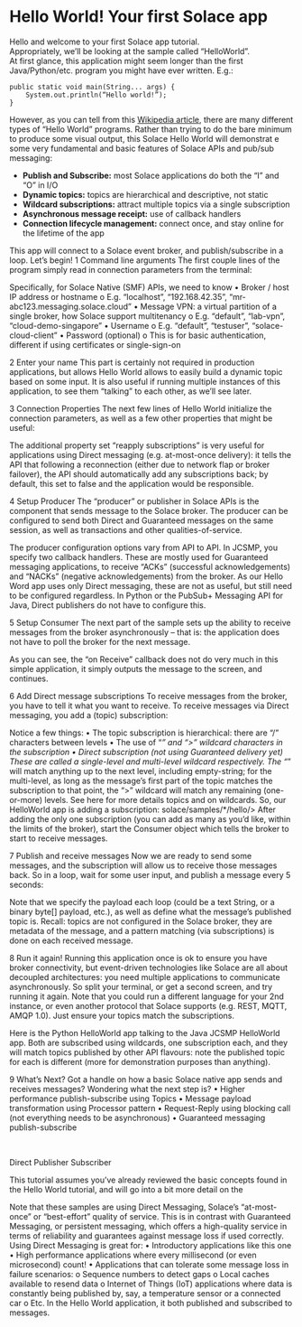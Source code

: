 # Hello World!  Your first Solace app

Hello and welcome to your first Solace app tutorial.  
Appropriately, we’ll be looking at the sample called “HelloWorld”.  
At first glance, this application might seem longer than the first
Java/Python/etc. program you might have ever written.  E.g.:

```
public static void main(String... args) {
	System.out.println(“Hello world!”);
}
```

However, as you can tell from this [Wikipedia article](https://en.wikipedia.org/wiki/%22Hello,_World!%22_program),
there are many different types of “Hello World” programs.
Rather than trying to do the bare minimum to produce some visual output, this Solace Hello World will demonstrat
e some very fundamental and basic features of Solace APIs and pub/sub messaging:

- **Publish and Subscribe:** most Solace applications do both the “I” and “O” in I/O
- **Dynamic topics:** topics are hierarchical and descriptive, not static
- **Wildcard subscriptions:** attract multiple topics via a single subscription
- **Asynchronous message receipt:** use of callback handlers
- **Connection lifecycle management:** connect once, and stay online for the lifetime of the app

This app will connect to a Solace event broker, and publish/subscribe in a loop.  Let’s begin!
1	Command line arguments
The first couple lines of the program simply read in connection parameters from the terminal:
 

Specifically, for Solace Native (SMF) APIs, we need to know
•	Broker / host IP address or hostname
o	E.g. “localhost”, “192.168.42.35”, “mr-abc123.messaging.solace.cloud”
•	Message VPN: a virtual partition of a single broker, how Solace support multitenancy
o	E.g. “default”, “lab-vpn”, “cloud-demo-singapore”
•	Username
o	E.g. “default”, “testuser”, “solace-cloud-client”
•	Password (optional)
o	This is for basic authentication, different if using certificates or single-sign-on


2	Enter your name
This part is certainly not required in production applications, but allows Hello World allows to easily build a dynamic topic based on some input. It is also useful if running multiple instances of this application, to see them “talking” to each other, as we’ll see later.
 


3	Connection Properties
The next few lines of Hello World initialize the connection parameters, as well as a few other properties that might be useful:
 
The additional property set “reapply subscriptions” is very useful for applications using Direct messaging (e.g. at-most-once delivery): it tells the API that following a reconnection (either due to network flap or broker failover), the API should automatically add any subscriptions back; by default, this set to false and the application would be responsible.

4	Setup Producer
The “producer” or publisher in Solace APIs is the component that sends message to the Solace broker.  The producer can be configured to send both Direct and Guaranteed messages on the same session, as well as transactions and other qualities-of-service.
 
The producer configuration options vary from API to API.  In JCSMP, you specify two callback handlers.  These are mostly used for Guaranteed messaging applications, to receive “ACKs” (successful acknowledgements) and “NACKs” (negative acknowledgements) from the broker.  As our Hello Word app uses only Direct messaging, these are not as useful, but still need to be configured regardless.  In Python or the PubSub+ Messaging API for Java, Direct publishers do not have to configure this.

5	Setup Consumer
The next part of the sample sets up the ability to receive messages from the broker asynchronously – that is: the application does not have to poll the broker for the next message. 
 
As you can see, the “on Receive” callback does not do very much in this simple application, it simply outputs the message to the screen, and continues.

6	Add Direct message subscriptions
To receive messages from the broker, you have to tell it what you want to receive.  To receive messages via Direct messaging, you add a (topic) subscription:
 
Notice a few things:
•	The topic subscription is hierarchical: there are “/” characters between levels
•	The use of “*” and “>” wildcard characters in the subscription
•	Direct subscription (not using Guaranteed delivery yet)
These are called a single-level and multi-level wildcard respectively.  The “*” will match anything up to the next level, including empty-string; for the multi-level, as long as the message’s first part of the topic matches the subscription to that point, the “>” wildcard will match any remaining (one-or-more) levels.  See here for more details topics and on wildcards.
So, our HelloWorld app is adding a subscription: solace/samples/*/hello/>
After adding the only one subscription (you can add as many as you’d like, within the limits of the broker), start the Consumer object which tells the broker to start to receive messages.

7	Publish and receive messages
Now we are ready to send some messages, and the subscription will allow us to receive those messages back.  So in a loop, wait for some user input, and publish a message every 5 seconds:
 
Note that we specify the payload each loop (could be a text String, or a binary byte[] payload, etc.), as well as define what the message’s published topic is.  Recall: topics are not configured in the Solace broker, they are metadata of the message, and a pattern matching (via subscriptions) is done on each received message.

8	Run it again!
Running this application once is ok to ensure you have broker connectivity, but event-driven technologies like Solace are all about decoupled architectures: you need multiple applications to communicate asynchronously.  So split your terminal, or get a second screen, and try running it again.
Note that you could run a different language for your 2nd instance, or even another protocol that Solace supports (e.g. REST, MQTT, AMQP 1.0).  Just ensure your topics match the subscriptions.
 
Here is the Python HelloWorld app talking to the Java JCSMP HelloWorld app.  Both are subscribed using wildcards, one subscription each, and they will match topics published by other API flavours: note the published topic for each is different (more for demonstration purposes than anything).


9	What’s Next?
Got a handle on how a basic Solace native app sends and receives messages?  Wondering what the next step is?
•	Higher performance publish-subscribe using Topics
•	Message payload transformation using Processor pattern
•	Request-Reply using blocking call (not everything needs to be asynchronous)
•	Guaranteed messaging publish-subscribe




 

Direct Publisher Subscriber

This tutorial assumes you’ve already reviewed the basic concepts found in the Hello World tutorial, and will go into a bit more detail on the

Note that these samples are using Direct Messaging, Solace’s “at-most-once” or “best-effort” quality of service.  This is in contrast with Guaranteed Messaging, or persistent messaging, which offers a high-quality service in terms of reliability and guarantees against message loss if used correctly.
Using Direct Messaging is great for:
•	Introductory applications like this one
•	High performance applications where every millisecond (or even microsecond) count!
•	Applications that can tolerate some message loss in failure scenarios:
o	Sequence numbers to detect gaps
o	Local caches available to resend data
o	Internet of Things (IoT) applications where data is constantly being published by, say, a temperature sensor or a connected car
o	Etc.
In the Hello World application, it both published and subscribed to messages.





